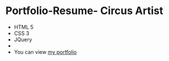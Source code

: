 # Portfolio-Resume- Circus Artist
- HTML 5
- CSS 3
- JQuery
- 
- You can view [my portfolio](https://iramayboroda.github.io/Portfolio-Resume-/)
